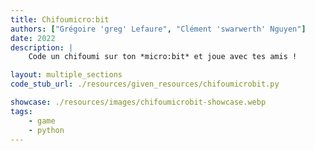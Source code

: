 ```yaml
---
title: Chifoumicro:bit
authors: ["Grégoire 'greg' Lefaure", "Clément 'swarwerth' Nguyen"]
date: 2022
description: |
    Code un chifoumi sur ton *micro:bit* et joue avec tes amis !

layout: multiple_sections
code_stub_url: ./resources/given_resources/chifoumicrobit.py

showcase: ./resources/images/chifoumicrobit-showcase.webp
tags:
    - game
    - python
---
```


